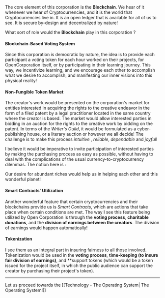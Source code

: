 


The core element of this corporation is the **Blockchain**. We hear of it whenever we hear of Cryptocurrencies, and it is the world that Cryptocurrencies live in. It is an open ledger that is available for all of us to see. It is secure by-design and decentralized by nature!


What sort of role would the **Blockchain** play in this corporation ? 


#### Blockchain-Based Voting System


Since this corporation is democratic by nature, the idea is to provide each participant a voting token for each hour worked on their projects, for OpenCorporation itself, or by participating in their learning journey. This way, we incentivize learning, and we encourage each other to accomplish what we desire to accomplish, and manifesting our inner visions into this physical reality!



#### Non-Fungible Token Market



The creator's work would be presented on the corporation's market for entities interested in acquiring the rights to the creative endeavor in the form of a filed patent by a legal practitioner located in the same country where the creator is based. The market would allow interested parties in bidding in an auction for the rights to the creative work by bidding on the patent. In terms of the *Writer's Guild*, it would be formulated as a cyber-publishing house, or a literary auction or however we all decide! The challenge is to make this process *intuitive* , *reliable*, *dependable* and *joyful*! 

I believe it would be imperative to invite participation of interested parties by making the purchasing process as easy as possible, without having to deal with the complications of the usual currency-to-cryptocurrency dilemmas. The notion here is :

Our desire for abundant riches would help us in helping each other and this wonderful planet!



#### Smart Contracts' Utilization


Another wonderful feature that certain cryptocurrencies and their blockchains provide us is *Smart Contracts*, which are actions that take place when certain conditions are met. The way I see this feature being utilized by Open Corporation is through the **voting process**, **charitable donations**, and the **division of earnings between the creators**. The division of earnings would happen automatically! 


#### Tokenization


I see them as an integral part in insuring fairness to all those involved. Tokenization would be used in the **voting process**, **time-keeping (to insure fair division of earnings)**, and **support tokens (which would be a token issued for the project itself, in which the public audience can support the creator by purchasing their project's token).  



----------------------

Let us proceed towards the [[Technology - The Operating System| The Operating System!]]
